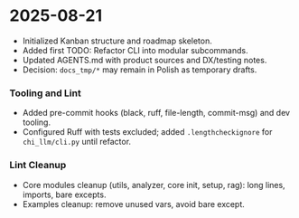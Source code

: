 # 2025-08-21

- Initialized Kanban structure and roadmap skeleton.
- Added first TODO: Refactor CLI into modular subcommands.
- Updated AGENTS.md with product sources and DX/testing notes.
- Decision: `docs_tmp/*` may remain in Polish as temporary drafts.

### Tooling and Lint
- Added pre-commit hooks (black, ruff, file-length, commit-msg) and dev tooling.
- Configured Ruff with tests excluded; added `.lengthcheckignore` for `chi_llm/cli.py` until refactor.

### Lint Cleanup
- Core modules cleanup (utils, analyzer, core init, setup, rag): long lines, imports, bare excepts.
- Examples cleanup: remove unused vars, avoid bare except.
